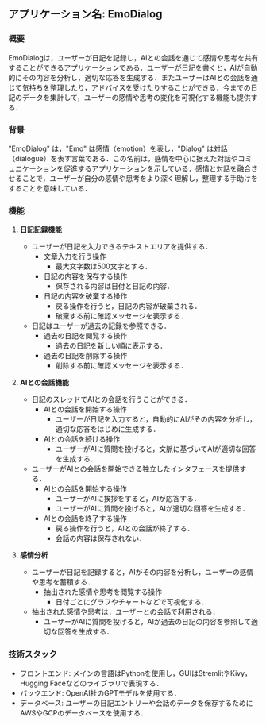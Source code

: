 ## アプリケーション名: EmoDialog

### 概要
EmoDialogは，ユーザーが日記を記録し，AIとの会話を通じて感情や思考を共有することができるアプリケーションである．ユーザーが日記を書くと，AIが自動的にその内容を分析し，適切な応答を生成する．またユーザーはAIとの会話を通じて気持ちを整理したり，アドバイスを受けたりすることができる．今までの日記のデータを集計して，ユーザーの感情や思考の変化を可視化する機能も提供する．

### 背景
"EmoDialog" は，"Emo" は感情（emotion）を表し，"Dialog" は対話（dialogue）を表す言葉である．この名前は，感情を中心に据えた対話やコミュニケーションを促進するアプリケーションを示している．感情と対話を融合させることで，ユーザーが自分の感情や思考をより深く理解し，整理する手助けをすることを意味している．

### 機能

1. **日記記録機能**
   - ユーザーが日記を入力できるテキストエリアを提供する．
      - 文章入力を行う操作
         - 最大文字数は500文字とする．
      - 日記の内容を保存する操作
         - 保存される内容は日付と日記の内容．
      - 日記の内容を破棄する操作
         - 戻る操作を行うと，日記の内容が破棄される．
         - 破棄する前に確認メッセージを表示する．
   - 日記はユーザーが過去の記録を参照できる．
      - 過去の日記を閲覧する操作
         - 過去の日記を新しい順に表示する．
      - 過去の日記を削除する操作
         - 削除する前に確認メッセージを表示する．

2. **AIとの会話機能**
   - 日記のスレッドでAIとの会話を行うことができる．
      - AIとの会話を開始する操作
         - ユーザーが日記を入力すると，自動的にAIがその内容を分析し，適切な応答をはじめに生成する．
      - AIとの会話を続ける操作
         - ユーザーがAIに質問を投げると，文脈に基づいてAIが適切な回答を生成する．
   - ユーザーがAIとの会話を開始できる独立したインタフェースを提供する．
      - AIとの会話を開始する操作
         - ユーザーがAIに挨拶をすると，AIが応答する．
         - ユーザーがAIに質問を投げると，AIが適切な回答を生成する．
      - AIとの会話を終了する操作
         - 戻る操作を行うと，AIとの会話が終了する．
         - 会話の内容は保存されない．

3. **感情分析**
   - ユーザーが日記を記録すると，AIがその内容を分析し，ユーザーの感情や思考を蓄積する．
      - 抽出された感情や思考を閲覧する操作
         - 日付ごとにグラフやチャートなどで可視化する．
   - 抽出された感情や思考は，ユーザーとの会話で利用される．
      - ユーザーがAIに質問を投げると，AIが過去の日記の内容を参照して適切な回答を生成する．

### 技術スタック

- フロントエンド: メインの言語はPythonを使用し，GUIはStremlitやKivy，Hugging Faceなどのライブラリで表現する．
- バックエンド: OpenAI社のGPTモデルを使用する．
- データベース: ユーザーの日記エントリーや会話のデータを保存するためにAWSやGCPのデータベースを使用する．
